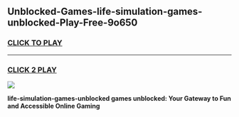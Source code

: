 
## Unblocked-Games-life-simulation-games-unblocked-Play-Free-9o650
<h3>
<a href="https://premium76.site?title=life-simulation-games-unblocked&ref=18A1">CLICK TO PLAY</a></h3>
<hr>

<h3>
<a href="https://premium76.site?title=life-simulation-games-unblocked&ref=18A1">CLICK 2 PLAY</a>
  
</h3>

<a href="https://premium76.site?title=life-simulation-games-unblocked&ref=18A1"><img src="https://clearcache.store/games.png"></a>


**life-simulation-games-unblocked games unblocked: Your Gateway to Fun and Accessible Online Gaming**
